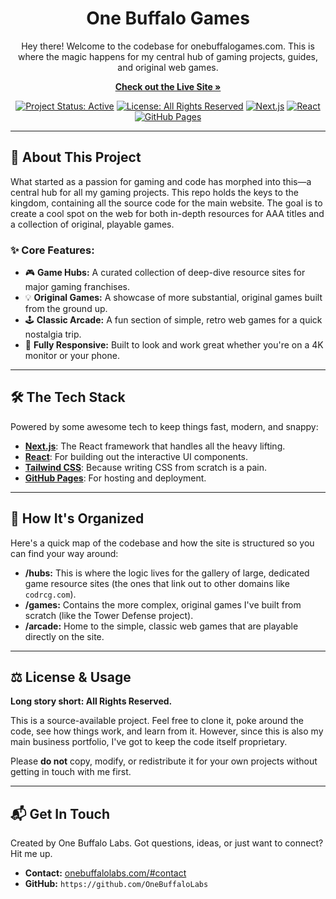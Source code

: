 <div align="center">
<!--   <img src="[YOUR-LOGO-URL-HERE]" alt="One Buffalo Games Logo" width="200"/> -->
  <h1>One Buffalo Games</h1>
  <p>
    Hey there! Welcome to the codebase for onebuffalogames.com. This is where the magic happens for my central hub of gaming projects, guides, and original web games.
  </p>
  <p>
    <a href="https://onebuffalogames.com"><strong>Check out the Live Site »</strong></a>
  </p>
</div>

<div align="center">

[![Project Status: Active](https://img.shields.io/badge/status-active-success.svg)](https://github.com/OneBuffaloLabs/onebuffalogames.com)
[![License: All Rights Reserved](https://img.shields.io/badge/license-All%20Rights%20Reserved-red.svg)](./LICENSE.md)
[![Next.js](https://img.shields.io/badge/Next.js-000000?style=for-the-badge&logo=nextdotjs&logoColor=white)](https://nextjs.org/)
[![React](https://img.shields.io/badge/React-20232A?style=for-the-badge&logo=react&logoColor=61DAFB)](https://reactjs.org/)
[![GitHub Pages](https://img.shields.io/badge/GitHub%20Pages-222222?style=for-the-badge&logo=github&logoColor=white)](https://pages.github.com/)

</div>

---

## 🚀 About This Project

What started as a passion for gaming and code has morphed into this—a central hub for all my gaming projects. This repo holds the keys to the kingdom, containing all the source code for the main website. The goal is to create a cool spot on the web for both in-depth resources for AAA titles and a collection of original, playable games.

### ✨ Core Features:

* 🎮 **Game Hubs:** A curated collection of deep-dive resource sites for major gaming franchises.
* 💡 **Original Games:** A showcase of more substantial, original games built from the ground up.
* 🕹️ **Classic Arcade:** A fun section of simple, retro web games for a quick nostalgia trip.
* 📱 **Fully Responsive:** Built to look and work great whether you're on a 4K monitor or your phone.

---

## 🛠️ The Tech Stack

Powered by some awesome tech to keep things fast, modern, and snappy:

* **[Next.js](https://nextjs.org/)**: The React framework that handles all the heavy lifting.
* **[React](https://reactjs.org/)**: For building out the interactive UI components.
* **[Tailwind CSS](https://tailwindcss.com/)**: Because writing CSS from scratch is a pain.
* **[GitHub Pages](https://pages.github.com/)**: For hosting and deployment.

---

## 📂 How It's Organized

Here's a quick map of the codebase and how the site is structured so you can find your way around:

* **/hubs:** This is where the logic lives for the gallery of large, dedicated game resource sites (the ones that link out to other domains like `codrcg.com`).
* **/games:** Contains the more complex, original games I've built from scratch (like the Tower Defense project).
* **/arcade:** Home to the simple, classic web games that are playable directly on the site.

---

## ⚖️ License & Usage

**Long story short: All Rights Reserved.**

This is a source-available project. Feel free to clone it, poke around the code, see how things work, and learn from it. However, since this is also my main business portfolio, I've got to keep the code itself proprietary.

Please **do not** copy, modify, or redistribute it for your own projects without getting in touch with me first.

---

## 📬 Get In Touch

Created by One Buffalo Labs. Got questions, ideas, or just want to connect? Hit me up.

* **Contact:** [onebuffalolabs.com/#contact](https://onebuffalolabs.com/#contact)
* **GitHub:** `https://github.com/OneBuffaloLabs`

